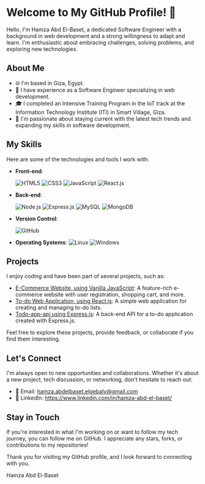 # Welcome to My GitHub Profile! 👋

Hello, I'm Hamza Abd El-Baset, a dedicated Software Engineer with a background in web development and a strong willingness to adapt and learn. I'm enthusiastic about embracing challenges, solving problems, and exploring new technologies.

## About Me

- 🌐 I'm based in Giza, Egypt.
- 💼 I have experience as a Software Engineer specializing in web development.
- 🎓 I completed an Intensive Training Program in the IoT track at the Information Technology Institute (ITI) in Smart Village, Giza.
- 🚀 I'm passionate about staying current with the latest tech trends and expanding my skills in software development.

## My Skills

Here are some of the technologies and tools I work with:

- **Front-end**:

  ![HTML5](https://img.shields.io/badge/HTML5-FF5733?style=for-the-badge&logo=html5&logoColor=white)
  ![CSS3](https://img.shields.io/badge/CSS3-2965f1?style=for-the-badge&logo=css3&logoColor=white)
  ![JavaScript](https://img.shields.io/badge/JavaScript-F7DF1E?style=for-the-badge&logo=javascript&logoColor=black)
  ![React.js](https://img.shields.io/badge/React.js-61DAFB?style=for-the-badge&logo=react&logoColor=black)
  
- **Back-end**:

  ![Node.js](https://img.shields.io/badge/Node.js-339933?style=for-the-badge&logo=node.js&logoColor=white)
  ![Express.js](https://img.shields.io/badge/Express.js-000000?style=for-the-badge&logo=express&logoColor=white)
  ![MySQL](https://img.shields.io/badge/MySQL-4479A1?style=for-the-badge&logo=mysql&logoColor=white)
  ![MongoDB](https://img.shields.io/badge/MongoDB-47A248?style=for-the-badge&logo=mongodb&logoColor=white)
  
- **Version Control**: 

  ![GitHub](https://img.shields.io/badge/GitHub-181717?style=for-the-badge&logo=github&logoColor=white)
    
- **Operating Systems**: 
  ![Linux](https://img.shields.io/badge/Linux-FCC624?style=for-the-badge&logo=linux&logoColor=black)
  ![Windows](https://img.shields.io/badge/Windows-0078D6?style=for-the-badge&logo=windows&logoColor=white)
  

## Projects

I enjoy coding and have been part of several projects, such as:

- [E-Commerce Website, using Vanilla JavaScript](#): A feature-rich e-commerce website with user registration, shopping cart, and more.
- [To-do Web Application, using React.js](#): A simple web application for creating and managing to-do lists.
- [Todo-app-api using Express.js](#): A back-end API for a to-do application created with Express.js.


Feel free to explore these projects, provide feedback, or collaborate if you find them interesting.

## Let's Connect

I'm always open to new opportunities and collaborations. Whether it's about a new project, tech discussion, or networking, don't hesitate to reach out:

- 📧 Email: hamza.abdelbaset.elgebaly@gmail.com
- 💬 LinkedIn: https://www.linkedin.com/in/hamza-abd-el-baset/

## Stay in Touch

If you're interested in what I'm working on or want to follow my tech journey, you can follow me on GitHub. I appreciate any stars, forks, or contributions to my repositories!

Thank you for visiting my GitHub profile, and I look forward to connecting with you.

Hamza Abd El-Baset


<!--
**Hamza-Abd-El-Baset/Hamza-Abd-El-Baset** is a ✨ _special_ ✨ repository because its `README.md` (this file) appears on your GitHub profile.

Here are some ideas to get you started:

- 🔭 I’m currently working on ...
- 🌱 I’m currently learning ...
- 👯 I’m looking to collaborate on ...
- 🤔 I’m looking for help with ...
- 💬 Ask me about ...
- 📫 How to reach me: ...
- 😄 Pronouns: ...
- ⚡ Fun fact: ...
-->
